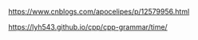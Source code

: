 https://www.cnblogs.com/apocelipes/p/12579956.html

https://lyh543.github.io/cpp/cpp-grammar/time/

